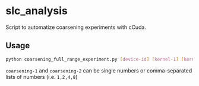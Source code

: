 # slc_analysis

Script to automatize coarsening experiments with cCuda.

## Usage

```bash
python coarsening_full_range_experiment.py [device-id] [kernel-1] [kernel-2] [coarsening-1] [coarsening-2]
```

`coarsening-1` and `coarsening-2` can be single numbers or comma-separated lists of numbers (i.e. `1,2,4,8`)
